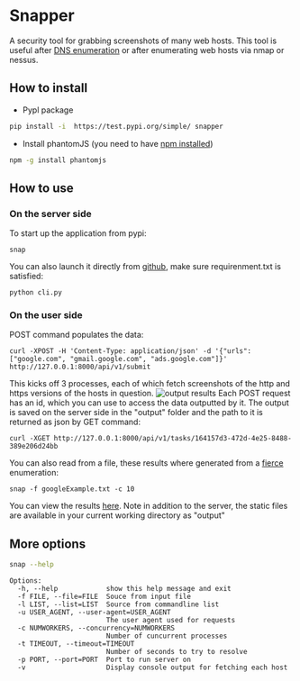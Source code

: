 # Snapper
A security tool for grabbing screenshots of many web hosts. This tool is useful after [DNS enumeration](https://github.com/mschwager/fierce) or after enumerating web hosts via nmap or nessus.

## How to install 


- Pypl package
```bash
pip install -i  https://test.pypi.org/simple/ snapper
```

- Install phantomJS (you need to have [npm installed](https://nodejs.org/en/download/package-manager/))
```bash
npm -g install phantomjs
```

## How to use
### On the server side

To start up the application from pypi:

```
snap
```

You can also launch it directly from [github](https://github.com/revisor48/Snapper), make sure requirenment.txt is satisfied:

```
python cli.py
```
### On the user side
POST command populates the data:
```
curl -XPOST -H 'Content-Type: application/json' -d '{"urls": ["google.com", "gmail.google.com", "ads.google.com"]}' http://127.0.0.1:8000/api/v1/submit
```

This kicks off 3 processes, each of which fetch screenshots of the http and https versions of the hosts in question. 
![output results](http://i.imgur.com/OlvyIBp.png)
Each POST request has an id, which you can use to access the data outputted by it. The output is saved on the server side in the "output" folder and the path to it is returned as json by GET command:
```
curl -XGET http://127.0.0.1:8000/api/v1/tasks/164157d3-472d-4e25-8488-389e206d24bb
```

You can also read from a file, these results where generated from a [fierce](https://github.com/mschwager/fierce) enumeration:
```
snap -f googleExample.txt -c 10
```

You can view the results [here](https://security.love/Snapper/output). Note in addition to the server, the static files are available in your current working directory as "output"


## More options

```bash
snap --help
```

```
Options:
  -h, --help            show this help message and exit
  -f FILE, --file=FILE  Souce from input file
  -l LIST, --list=LIST  Source from commandline list
  -u USER_AGENT, --user-agent=USER_AGENT
                        The user agent used for requests
  -c NUMWORKERS, --concurrency=NUMWORKERS
                        Number of cuncurrent processes
  -t TIMEOUT, --timeout=TIMEOUT
                        Number of seconds to try to resolve
  -p PORT, --port=PORT  Port to run server on
  -v                    Display console output for fetching each host
```
